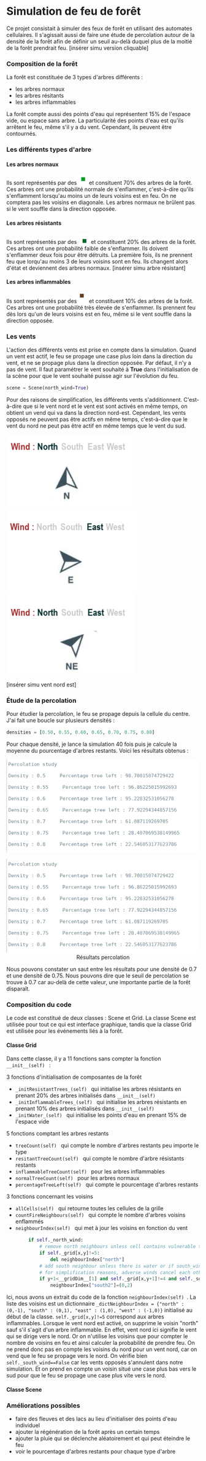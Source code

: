 # Simulation de feu de forêt
Ce projet consistait à simuler des feux de forêt en utilisant des automates cellulaires. Il s'agissait aussi de faire une étude de percolation autour de la densité de la forêt afin de définir un seuil au-delà duquel plus de la moitié de la forêt prendrait feu.
[insérer simu version cliquable]

### Composition de la forêt
La forêt est constituée de 3 types d'arbres différents :
- les arbres normaux
- les arbres résitants
- les arbres inflammables

La forêt compte aussi des points d'eau qui représentent 15% de l'espace vide, ou espace sans arbre. La particularité des points d'eau est qu'ils arrêtent le feu, même s'il y a du vent. Cependant, ils peuvent être contournés.

### Les différents types d'arbre
#### Les arbres normaux
Ils sont représentés par des ![arbres normaux](Images/normalTree.PNG) et consituent 70% des arbres de la forêt. Ces arbres ont une probabilité normale de s'enflammer, c'est-à-dire qu'ils s'enflamment lorsqu'au moins un de leurs voisins est en feu. On ne comptera pas les voisins en diagonale. Les arbres normaux ne brûlent pas si le vent souffle dans la direction opposée.

#### Les arbres résistants
Ils sont représentés par des ![arbres résistants](Images/resistantTree.PNG) et constituent 20% des arbres de la forêt. Ces arbres ont une probabilité faible de s'enflammer. Ils doivent s'enflammer deux fois pour être détruits. La première fois, ils ne prennent feu que lorqu'au moins 3 de leurs voisins sont en feu. Ils changent alors d'état et deviennent des arbres normaux.
[insérer simu arbre résistant]

#### Les arbres inflammables
Ils sont représentés par des ![arbres inflammables](Images/inflammableTree.PNG) et constituent 10% des arbres de la forêt. Ces arbres ont une probabilité très élevée de s'enflammer. Ils prennent feu dès lors qu'un de leurs voisins est en feu, même si le vent souffle dans la direction opposée.

### Les vents
L'action des différents vents est prise en compte dans la simulation. Quand un vent est actif, le feu se propage une case plus loin dans la direction du vent, et ne se propage plus dans la direction opposée. Par défaut, il n'y a pas de vent. Il faut paramétrer le vent souhaité à **True** dans l'initialisation de la scène pour que le vent souhaité puisse agir sur l'évolution du feu.
```python
scene = Scene(north_wind=True)
```
Pour des raisons de simplification, les différents vents s'additionnent. C'est-à-dire que si le vent nord et le vent est sont activés en même temps, on obtient un vend qui va dans la direction nord-est. Cependant, les vents opposés ne peuvent pas être actifs en même temps, c'est-à-dire que le vent du nord ne peut pas être actif en même temps que le vent du sud.  

![vent nord](Images/northWind.PNG)      ![vent est](Images/eastWind.PNG)         ![vent nord est](Images/northEastWind.PNG)  

[insérer simu vent nord est]

### Étude de la percolation
Pour étudier la percolation, le feu se propage depuis la cellule du centre. J'ai fait une boucle sur plusieurs densités :
```python
densities = [0.50, 0.55, 0.60, 0.65, 0.70, 0.75, 0.80]
```
Pour chaque densité, je lance la simulation 40 fois puis je calcule la moyenne du pourcentage d'arbres restants. Voici les résultats obtenus :  

<div class="center">
    <img src="Images/percolation_results.PNG" />
</div> 

<p align="center">
  <img src="Images/percolation_results.PNG"></br>
  Résultats percolation
</p>

Nous pouvons constater un saut entre les résultats pour une densité de 0.7 et une densité de 0.75. Nous pouvons dire que le seuil de percolation se trouve à 0.7 car au-delà de cette valeur, une importante partie de la forêt disparaît.


### Composition du code
Le code est constitué de deux classes : Scene et Grid.
La classe Scene est utilisée pour tout ce qui est interface graphique, tandis que la classe Grid est utilisée pour les événements liés à la forêt.

#### Classe Grid
Dans cette classe, il y a 11 fonctions sans compter la fonction ```__init__(self) ``` :  

3 fonctions d'initialisation de composantes de la forêt
* ```_initResistantTrees_(self) ``` qui initialise les arbres résistants en prenant 20% des arbres initialisés dans ```__init__(self) ```
* ```_initInflammableTrees_(self) ``` qui initialise les arbres résistants en prenant 10% des arbres initialisés dans ```__init__(self) ```
* ```_initWater_(self) ``` qui initialise les points d'eau en prenant 15% de l'espace vide  

5 fonctions comptant les arbres restants
* ```treeCount(self) ``` qui compte le nombre d'arbres restants peu importe le type
* ```resitantTreeCount(self) ``` qui compte le nombre d'arbre résistants restants
* ```inflammableTreeCount(self) ``` pour les arbres inflammables
* ```normalTreeCount(self) ``` pour les arbres normaux
* ```percentageTreeLeft(self) ``` qui compte le pourcentage d'arbres restants   

3 fonctions concernant les voisins
* ```allCells(self) ``` qui retourne toutes les cellules de la grille
* ```countFireNeighbours(self) ``` qui compte le nombre d'arbres voisins enflammés
* ```neighbourIndex(self) ``` qui met à jour les voisins en fonction du vent
```python
        if self._north_wind:
            # remove north neighbours unless cell contains vulnerable tree
            if self._grid[x,y]!=5:
                del neighbourIndex["north"]
            # add south neighbour unless there is water or if south_wind is enabled
            # for simplification reasons, adverse winds cancel each other
            if y+1<__gridDim__[1] and self._grid[x,y+1]!=4 and self._south_wind==False:
                neighbourIndex["south2"]=(0,2)
```
Ici, nous avons un extrait du code de la fonction ```neighbourIndex(self) ```. La liste des voisins est un dictionnaire ```_dictNeighbourIndex = {"north" : (0,-1), "south" : (0,1), "east" : (1,0), "west" : (-1,0)}``` initialisé au début de la classe. ```self._grid[x,y]!=5``` correspond aux arbres inflammables. Lorsque le vent nord est activé, on supprime le voisin "north" sauf s'il s'agit d'un arbre inflammable. En effet, vent nord ici signifie le vent qui se dirige vers le nord. Or on n'utilise les voisins que pour compter le nombre de voisins en feu et ainsi calculer la probabilité de prendre feu. On ne prend donc pas en compte les voisins du nord pour un vent nord, car on vend que le feu se propage vers le nord. On vérifie bien ```self._south_wind==False``` car les vents opposés s'annulent dans notre simulation. Et on prend en compte un voisin situé une case plus bas vers le sud pour que le feu se propage une case plus vite vers le nord.

#### Classe Scene

### Améliorations possibles
- faire des fleuves et des lacs au lieu d'initialiser des points d'eau individuel
- ajouter la régénération de la forêt après un certain temps
- ajouter la pluie qui se déclenche aléatoirement et qui peut éteindre le feu
- voir le pourcentage d'arbres restants pour chaque type d'arbre




